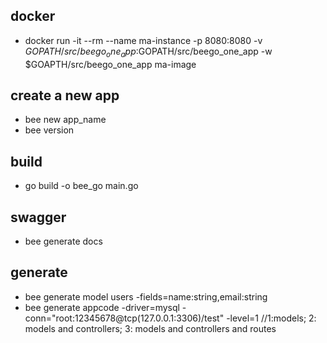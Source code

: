 ## docker 
- docker run -it --rm --name ma-instance -p 8080:8080 -v $GOPATH/src/beego_one_app:$GOPATH/src/beego_one_app -w $GOAPTH/src/beego_one_app ma-image

## create a new app
- bee new app_name
- bee version

## build
- go build -o bee_go main.go

## swagger
- bee generate docs

## generate 
- bee generate model  users -fields=name:string,email:string
- bee generate appcode -driver=mysql -conn="root:12345678@tcp(127.0.0.1:3306)/test" -level=1 //1:models; 2: models and controllers; 3: models and controllers and routes